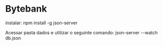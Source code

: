 # Bytebank

instalar:
npm install -g json-server

Acessar pasta dados e utilizar o seguinte comando:
json-server --watch db.json
